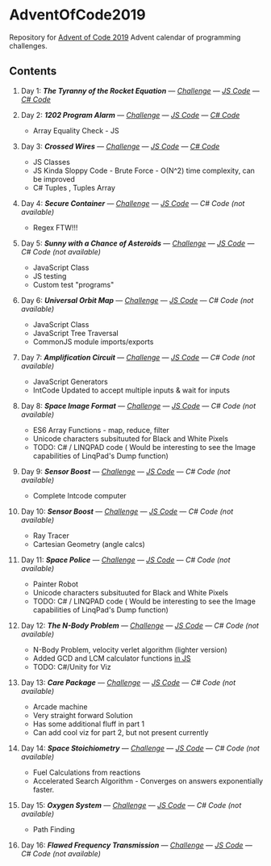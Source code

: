 # AdventOfCode2019
Repository for [Advent of Code 2019](https://adventofcode.com/2019/about) Advent calendar of programming challenges. 

## Contents
1. Day 1: **_The Tyranny of the Rocket Equation_**  &mdash; *[Challenge](https://adventofcode.com/2019/day/1)* &mdash; *[JS Code](./day1.js)* &mdash; *[C# Code](./linqpad/day1.linq)*

2. Day 2: **_1202 Program Alarm_**  &mdash; *[Challenge](https://adventofcode.com/2019/day/2)* &mdash; *[JS Code](./day2.js)* &mdash; *[C# Code](./linqpad/day2.linq)*
    - Array Equality Check - JS
    
3. Day 3: **_Crossed Wires_**  &mdash; *[Challenge](https://adventofcode.com/2019/day/3)* &mdash; *[JS Code](./day3.js)* &mdash; *[C# Code](./linqpad/day3.linq)*
    - JS Classes
    - JS Kinda Sloppy Code - Brute Force - O(N^2) time complexity, can be improved
    - C# Tuples , Tuples Array

4. Day 4: **_Secure Container_**  &mdash; *[Challenge](https://adventofcode.com/2019/day/4)* &mdash; *[JS Code](./day4.js)* &mdash; *C# Code (not available)*
    -  Regex FTW!!!

    
5. Day 5: **_Sunny with a Chance of Asteroids_**  &mdash; *[Challenge](https://adventofcode.com/2019/day/5)* &mdash; *[JS Code](./day5.js)* &mdash; *C# Code (not available)*
    - JavaScript Class
    - JS testing
    - Custom test "programs" 

6. Day 6: **_Universal Orbit Map_**  &mdash; *[Challenge](https://adventofcode.com/2019/day/6)* &mdash; *[JS Code](./day6.js)* &mdash; *C# Code (not available)*
    - JavaScript Class
    - JavaScript Tree Traversal
    - CommonJS module imports/exports

7. Day 7: **_Amplification Circuit_**  &mdash; *[Challenge](https://adventofcode.com/2019/day/7)* &mdash; *[JS Code](./day7.js)* &mdash; *C# Code (not available)*
    - JavaScript Generators
    - IntCode Updated to accept multiple inputs & wait for inputs

8. Day 8: **_Space Image Format_**  &mdash; *[Challenge](https://adventofcode.com/2019/day/8)* &mdash; *[JS Code](./day8.js)* &mdash; *C# Code (not available)*
    - ES6 Array Functions - map, reduce, filter
    - Unicode characters subsituuted for Black and White Pixels
    - TODO: C# / LINQPAD code ( Would be interesting to see the Image capabilities of LinqPad's Dump function)

9. Day 9: **_Sensor Boost_**  &mdash; *[Challenge](https://adventofcode.com/2019/day/9)* &mdash; *[JS Code](./day9.js)* &mdash; *C# Code (not available)*
    - Complete Intcode computer

10. Day 10: **_Sensor Boost_**  &mdash; *[Challenge](https://adventofcode.com/2019/day/10)* &mdash; *[JS Code](./day10.js)* &mdash; *C# Code (not available)*
    - Ray Tracer
    - Cartesian Geometry (angle calcs)

11. Day 11: **_Space Police_**  &mdash; *[Challenge](https://adventofcode.com/2019/day/11)* &mdash; *[JS Code](./day11.js)* &mdash; *C# Code (not available)*
    - Painter Robot 
    - Unicode characters subsituuted for Black and White Pixels
    - TODO: C# / LINQPAD code ( Would be interesting to see the Image capabilities of LinqPad's Dump function)

12. Day 12: **_The N-Body Problem_**  &mdash; *[Challenge](https://adventofcode.com/2019/day/12)* &mdash; *[JS Code](./day12.js)* &mdash; *C# Code (not available)*
    - N-Body Problem, velocity verlet algorithm (lighter version)
    - Added GCD and LCM calculator functions [in JS](./MathHelpers.js)
    - TODO: C#/Unity for Viz


13. Day 13: **_Care Package_**  &mdash; *[Challenge](https://adventofcode.com/2019/day/13)* &mdash; *[JS Code](./day13.js)* &mdash; *C# Code (not available)*
    - Arcade machine
    - Very straight forward Solution
    - Has some additional fluff in part 1
    - Can add cool viz for part 2, but not present currently

14. Day 14: **_Space Stoichiometry_**  &mdash; *[Challenge](https://adventofcode.com/2019/day/14)* &mdash; *[JS Code](./day14.js)* &mdash; *C# Code (not available)*
    - Fuel Calculations from reactions
    - Accelerated Search Algorithm - Converges on answers exponentially faster.

15. Day 15: **_Oxygen System_**  &mdash; *[Challenge](https://adventofcode.com/2019/day/15)* &mdash; *[JS Code](./day15.js)* &mdash; *C# Code (not available)*
    - Path Finding

16. Day 16: **_Flawed Frequency Transmission_**  &mdash; *[Challenge](https://adventofcode.com/2019/day/16)* &mdash; *[JS Code](./day16.js)* &mdash; *C# Code (not available)*


